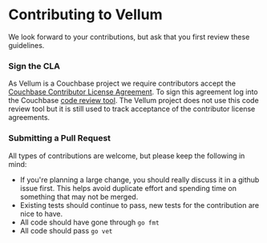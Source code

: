 # Contributing to Vellum

We look forward to your contributions, but ask that you first review these guidelines.

### Sign the CLA

As Vellum is a Couchbase project we require contributors accept the [Couchbase Contributor License Agreement](http://review.couchbase.org/static/individual_agreement.html). To sign this agreement log into the Couchbase [code review tool](http://review.couchbase.org/). The Vellum project does not use this code review tool but it is still used to track acceptance of the contributor license agreements.

### Submitting a Pull Request

All types of contributions are welcome, but please keep the following in mind:

- If you're planning a large change, you should really discuss it in a github issue first. This helps avoid duplicate effort and spending time on something that may not be merged.
- Existing tests should continue to pass, new tests for the contribution are nice to have.
- All code should have gone through `go fmt`
- All code should pass `go vet`
